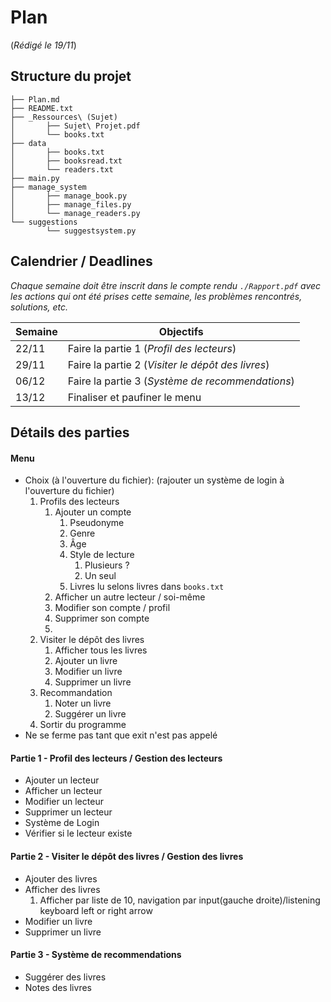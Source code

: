 # Plan
(*Rédigé le 19/11*)
## Structure du projet

```
├── Plan.md
├── README.txt
├── _Ressources\ (Sujet)
│		├── Sujet\ Projet.pdf
│		└── books.txt
├── data
│		├── books.txt
│		├── booksread.txt
│		└── readers.txt
├── main.py
├── manage_system
│		├── manage_book.py
│		├── manage_files.py
│		└── manage_readers.py
└── suggestions
    	└── suggestsystem.py
```

## Calendrier / Deadlines

*Chaque semaine doit être inscrit dans le compte rendu `./Rapport.pdf` avec les actions qui ont été prises cette semaine, les problèmes rencontrés, solutions, etc.*


| Semaine      | Objectifs 										|
|--------------|------------------------------------------------|
| 22/11 | Faire la partie 1 (*Profil des lecteurs*)				|
| 29/11 | Faire la partie 2 (*Visiter le dépôt des livres*)		|
| 06/12 | Faire la partie 3 (*Système de recommendations*)		|
| 13/12 | Finaliser et paufiner	le menu							|


## Détails des parties

#### Menu 

- Choix (à l'ouverture du fichier):
(rajouter un système de login à l'ouverture du fichier)
	1. Profils des lecteurs
		1. Ajouter un compte
			1. Pseudonyme
			2. Genre
			3. Âge
			4. Style de lecture
				1. Plusieurs ?
				2. Un seul
			5. Livres lu selons livres dans `books.txt`
		2. Afficher un autre lecteur / soi-même
		2. Modifier son compte / profil
		3. Supprimer son compte
		4. 
	2. Visiter le dépôt des livres
		1. Afficher tous les livres
		2. Ajouter un livre
		3. Modifier un livre
		4. Supprimer un livre
	3. Recommandation
		1. Noter un livre
		2. Suggérer un livre
	4. Sortir du programme
- Ne se ferme pas tant que exit n'est pas appelé 


#### Partie 1 - Profil des lecteurs / Gestion des lecteurs

- Ajouter un lecteur
- Afficher un lecteur
- Modifier un lecteur
- Supprimer un lecteur
- Système de Login
- Vérifier si le lecteur existe

#### Partie 2 - Visiter le dépôt des livres / Gestion des livres

- Ajouter des livres
- Afficher des livres
	1. Afficher par liste de 10, navigation par input(gauche droite)/listening keyboard left or right arrow
- Modifier un livre
- Supprimer un livre

#### Partie 3 - Système de recommendations

- Suggérer des livres
- Notes des livres




